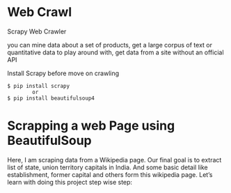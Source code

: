 # Web Crawl
Scrapy Web Crawler

you can mine data about a set of products, get a large corpus of text or quantitative data to play around with, get data from a site without an official API

Install Scrapy before move on crawling

    $ pip install scrapy 
            or
    $ pip install beautifulsoup4
    
    
# Scrapping a web Page using BeautifulSoup

Here, I am scraping data from a Wikipedia page. Our final goal is to extract list of state, union territory capitals in India. And some basic detail like establishment, former capital and others form this wikipedia page. Let’s learn with doing this project step wise step:
